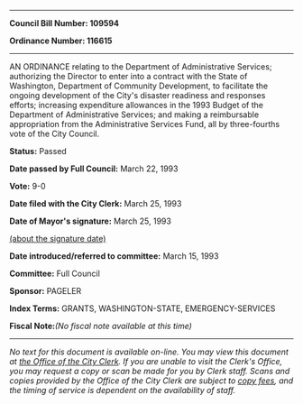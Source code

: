 

********

**Council Bill Number: 109594**
   
**Ordinance Number: 116615**
********

 AN ORDINANCE relating to the Department of Administrative Services; authorizing the Director to enter into a contract with the State of Washington, Department of Community Development, to facilitate the ongoing development of the City's disaster readiness and responses efforts; increasing expenditure allowances in the 1993 Budget of the Department of Administrative Services; and making a reimbursable appropriation from the Administrative Services Fund, all by three-fourths vote of the City Council.

**Status:** Passed
   
**Date passed by Full Council:** March 22, 1993
   
**Vote:** 9-0
   
**Date filed with the City Clerk:** March 25, 1993
   
**Date of Mayor's signature:** March 25, 1993
   
[(about the signature date)](/~public/approvaldate.htm)
   
   
   
**Date introduced/referred to committee:** March 15, 1993
   
**Committee:** Full Council
   
**Sponsor:** PAGELER
   
   
**Index Terms:** GRANTS, WASHINGTON-STATE, EMERGENCY-SERVICES

**Fiscal Note:**_(No fiscal note available at this time)_
********

_No text for this document is available on-line. You may view this document at [the Office of the City Clerk](http://www.seattle.gov/leg/clerk/contactUs.htm). If you are unable to visit the Clerk's Office, you may request a copy or scan be made for you by Clerk staff. Scans and copies provided by the Office of the City Clerk are subject to [copy fees](http://clerk.seattle.gov/~public/clerkfees.htm), and the timing of service is dependent on the availability of staff._

